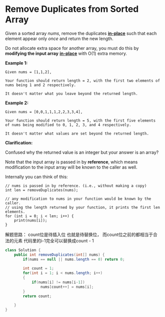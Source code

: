# Remove Duplicates from Sorted Array



Given a sorted array _nums_, remove the duplicates [**in-place**](https://en.wikipedia.org/wiki/In-place_algorithm) such that each element appear only _once_ and return the new length.

Do not allocate extra space for another array, you must do this by **modifying the input array** [**in-place**](https://en.wikipedia.org/wiki/In-place_algorithm) with O\(1\) extra memory.

**Example 1:**

```text
Given nums = [1,1,2],

Your function should return length = 2, with the first two elements of nums being 1 and 2 respectively.

It doesn't matter what you leave beyond the returned length.
```

**Example 2:**

```text
Given nums = [0,0,1,1,1,2,2,3,3,4],

Your function should return length = 5, with the first five elements of nums being modified to 0, 1, 2, 3, and 4 respectively.

It doesn't matter what values are set beyond the returned length.
```

**Clarification:**

Confused why the returned value is an integer but your answer is an array?

Note that the input array is passed in by **reference**, which means modification to the input array will be known to the caller as well.

Internally you can think of this:

```text
// nums is passed in by reference. (i.e., without making a copy)
int len = removeDuplicates(nums);

// any modification to nums in your function would be known by the caller.
// using the length returned by your function, it prints the first len elements.
for (int i = 0; i < len; i++) {
    print(nums[i]);
}
```

解题思路： count位是待插入位 也就是待替换位， 而count位之前的都相当于合法的元素 代码里的i-1完全可以替换成count - 1

```java
class Solution {
    public int removeDuplicates(int[] nums) {
        if(nums == null || nums.length == 0) return 0;
        
        int count = 1;
        for(int i = 1; i < nums.length; i++)
        {
            if(nums[i] != nums[i-1])
                nums[count++] = nums[i];
        }
        return count;
        
    }
}
```

